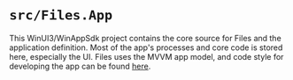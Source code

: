 # `src/Files.App`

This WinUI3/WinAppSdk project contains the core source for Files and the application definition. Most of the app's processes and core code is stored here, especially the UI.
Files uses the MVVM app model, and code style for developing the app can be found [here](https://files.community/docs/contributing/code-style).
